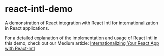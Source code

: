 # react-intl-demo
 A demonstration of React integration with React Intl for internationalization in React applications. 

 For a detailed explanation of the implementation and usage of React Intl in this demo, check out our Medium article: [Internationalizing Your React App with React-Intl]([https://www.google.com](https://medium.com/@chanakaanuruddha/internationalizing-your-react-app-with-react-intl-1998e71b4ba3)https://medium.com/@chanakaanuruddha/internationalizing-your-react-app-with-react-intl-1998e71b4ba3)
